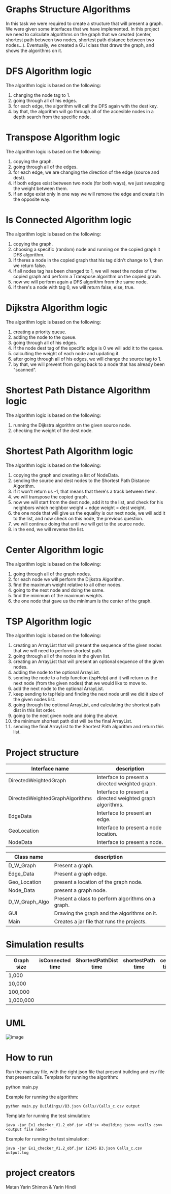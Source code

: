 # Graphs Structure Algorithms
In this task we were required to create a structure that will present a graph.
We were given some interfaces that we have implemented.
In this project we need to calculate algorithms on the graph that we created (center, shortest path between two nodes, shortest path distance between two nodes...).
Eventually, we created a GUI class that draws the graph, and shows the algorithms on it.

# DFS Algorithm logic
The algorithm logic is based on the following:
1) changing the node tag to 1.
2) going through all of his edges.
3) for each edge, the algorithm will call the DFS again with the dest key.
4) by that, the algorithm will go through all of the accesible nodes in a depth search from the specific node.

# Transpose Algorithm logic
The algorithm logic is based on the following:
1) copying the graph.
2) going through all of the edges.
3) for each edge, we are changing the direction of the edge (source and dest).
4) if both edges exist between two node (for both ways), we just swapping the weight between them.
5) if an edge exist only in one way we will remove the edge and create it in the opposite way.

# Is Connected Algorithm logic
The algorithm logic is based on the following:
1) copying the graph.
2) choosing a specific (random) node and running on the copied graph it DFS algorithm.
2) if theres a node in the copied graph that his tag didn't change to 1, then we return false.
3) if all nodes tag has been changed to 1, we will reset the nodes of the copied graph and perform a Transpose algorithm on the copied graph.
4) now we will perform again a DFS algorithm from the same node.
5) if there's a node with tag 0, we will return false, else, true.

# Dijkstra Algorithm logic
The algorithm logic is based on the following:
1) creating a priority queue.
2) adding the node to the queue.
3) going through all of his edges.
4) if the node dest tag of the specific edge is 0 we will add it to the queue.
5) calculting the weight of each node and updating it.
6) after going through all of his edges, we will change the source tag to 1.
7) by that, we will prevent from going back to a node that has already been "scanned".

# Shortest Path Distance Algorithm logic
The algorithm logic is based on the following:
1) running the Dijkstra algorithm on the given source node.
2) checking the weight of the dest node.

# Shortest Path Algorithm logic
The algorithm logic is based on the following:
1) copying the graph and creating a list of NodeData.
2) sending the source and dest nodes to the Shortest Path Distance Algorithm.
2) if it won't return us -1, that means that there's a track between them.
3) we will transpose the copied graph.
4) now we will start from the dest node, add it to the list, and check for his neighbors which neighbor weight + edge weight = dest weight.
5) the one node that will give us the equality is our next node, we will add it to the list, and now check on this node, the previous question.
6) we will continue doing that until we will get to the source node.
7) in the end, we will reverse the list.

# Center Algorithm logic
The algorithm logic is based on the following:
1) going through all of the graph nodes.
2) for each node we will perform the Dijkstra Algorithm.
3) find the maximum weight relative to all other nodes.
4) going to the next node and doing the same.
5) find the minimum of the maximum weights.
6) the one node that gave us the minimum is the center of the graph.

# TSP Algorithm logic
The algorithm logic is based on the following:
1) creating an ArrayList that will present the sequence of the given nodes that we will need to perform shortest path.
2) going through all of the nodes in the given list.
3) creating an ArrayList that will present an optional sequence of the given nodes.
4) adding the node to the optional ArrayList.
5) sending the node to a help function (tspHelp) and it will return us the next node (from the given nodes) that we would like to move to.
6) add the next node to the optional ArrayList.
7) keep sending to tspHelp and finding the next node until we did it size of the given nodes list.
8) going through the optional ArrayList, and calculating the shortest path dist in this list order.
9) going to the next given node and doing the above.
10) the minimum shortest path dist will be the final ArrayList.
11) sending the final ArrayList to the Shortest Path algorithm and return this list.

# Project structure
Interface name | description
--- | ---
DirectedWeightedGraph | Interface to present a directed weighted graph.
DirectedWeightedGraphAlgorithms | Interface to present a directed weighted graph algorithms.
EdgeData | Interface to present an edge.
GeoLocation | Interface to present a node location.
NodeData | Interface to present a node.


Class name | description
--- | ---
D_W_Graph | Present a graph.
Edge_Data | Present a graph edge.
Geo_Location | present a location of the graph node.
Node_Data | present a graph node.
D_W_Graph_Algo | Present a class to perform algorithms on a graph.
GUI | Drawing the graph and the algorithms on it.
Main | Creates a jar file that runs the projects.

# Simulation results
Graph size | isConnected time | ShortestPathDist time | shortestPath time | center time | tsp time
--- | --- | --- | --- | --- | ---
1,000 |  |  |  |  |
10,000 |  |  |  |  |
100,000 |  |  |  |  |
1,000,000 |  |  |  |  |

# UML
![image](https://user-images.githubusercontent.com/63747865/142432046-89d3f326-4c27-4d53-86e0-ad4f762266e6.png)

# How to run
Run the main.py file, with the right json file that present building and csv file that present calls.
Template for running the algorithm:

python main.py <building json> <calls csv> <output file name>


Example for running the algorithm:
```
python main.py Buildings//B3.json Calls//Calls_c.csv output
```
Template for running the test simulation:
```
java -jar Ex1_checker_V1.2_obf.jar <Id's> <building json> <calls csv> <output file name>
```

Example for running the test simulation:
```
java -jar Ex1_checker_V1.2_obf.jar 12345 B3.json Calls_c.csv output.log
```

# project creators
Matan Yarin Shimon & Yarin Hindi